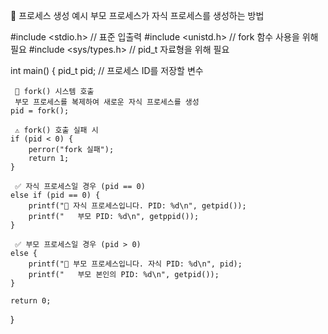 
 📘 프로세스 생성 예시
 부모 프로세스가 자식 프로세스를 생성하는 방법

#include <stdio.h>      // 표준 입출력
#include <unistd.h>     // fork 함수 사용을 위해 필요
#include <sys/types.h>  // pid_t 자료형을 위해 필요

int main() {
    pid_t pid;  // 프로세스 ID를 저장할 변수

     🔧 fork() 시스템 호출
     부모 프로세스를 복제하여 새로운 자식 프로세스를 생성
    pid = fork();

     ⚠️ fork() 호출 실패 시
    if (pid < 0) {
        perror("fork 실패");
        return 1;
    }

     ✅ 자식 프로세스일 경우 (pid == 0)
    else if (pid == 0) {
        printf("🔹 자식 프로세스입니다. PID: %d\n", getpid());
        printf("   부모 PID: %d\n", getppid());
    }

     ✅ 부모 프로세스일 경우 (pid > 0)
    else {
        printf("🔸 부모 프로세스입니다. 자식 PID: %d\n", pid);
        printf("   부모 본인의 PID: %d\n", getpid());
    }

    return 0;
}

